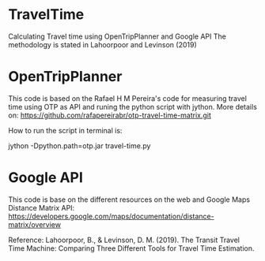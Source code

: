 # TravelTime
Calculating Travel time using OpenTripPlanner and Google API 
The methodology is stated in Lahoorpoor and Levinson (2019)

# OpenTripPlanner
This code is based on the Rafael H M Pereira's code for measuring travel time using OTP as API and runing the python script with jython. More details on: https://github.com/rafapereirabr/otp-travel-time-matrix.git

How to run the script in terminal is:

jython -Dpython.path=otp.jar travel-time.py

# Google API

This code is base on the different resources on the web and Google Maps Distance Matrix API:
https://developers.google.com/maps/documentation/distance-matrix/overview 

Reference:
Lahoorpoor, B., & Levinson, D. M. (2019). The Transit Travel Time Machine: Comparing Three Different Tools for Travel Time Estimation.
